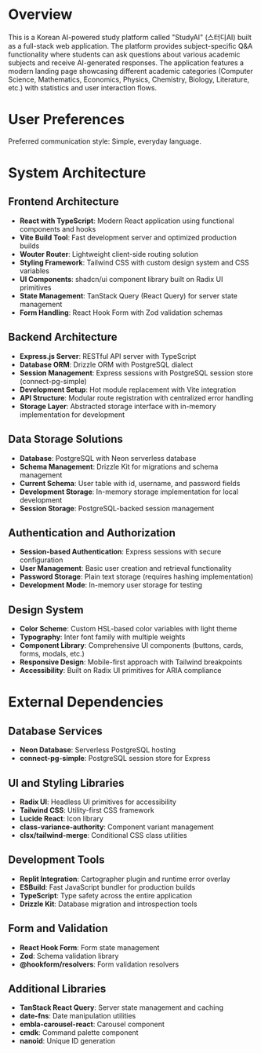 # Overview

This is a Korean AI-powered study platform called "StudyAI" (스터디AI) built as a full-stack web application. The platform provides subject-specific Q&A functionality where students can ask questions about various academic subjects and receive AI-generated responses. The application features a modern landing page showcasing different academic categories (Computer Science, Mathematics, Economics, Physics, Chemistry, Biology, Literature, etc.) with statistics and user interaction flows.

# User Preferences

Preferred communication style: Simple, everyday language.

# System Architecture

## Frontend Architecture
- **React with TypeScript**: Modern React application using functional components and hooks
- **Vite Build Tool**: Fast development server and optimized production builds
- **Wouter Router**: Lightweight client-side routing solution
- **Styling Framework**: Tailwind CSS with custom design system and CSS variables
- **UI Components**: shadcn/ui component library built on Radix UI primitives
- **State Management**: TanStack Query (React Query) for server state management
- **Form Handling**: React Hook Form with Zod validation schemas

## Backend Architecture
- **Express.js Server**: RESTful API server with TypeScript
- **Database ORM**: Drizzle ORM with PostgreSQL dialect
- **Session Management**: Express sessions with PostgreSQL session store (connect-pg-simple)
- **Development Setup**: Hot module replacement with Vite integration
- **API Structure**: Modular route registration with centralized error handling
- **Storage Layer**: Abstracted storage interface with in-memory implementation for development

## Data Storage Solutions
- **Database**: PostgreSQL with Neon serverless database
- **Schema Management**: Drizzle Kit for migrations and schema management
- **Current Schema**: User table with id, username, and password fields
- **Development Storage**: In-memory storage implementation for local development
- **Session Storage**: PostgreSQL-backed session management

## Authentication and Authorization
- **Session-based Authentication**: Express sessions with secure configuration
- **User Management**: Basic user creation and retrieval functionality
- **Password Storage**: Plain text storage (requires hashing implementation)
- **Development Mode**: In-memory user storage for testing

## Design System
- **Color Scheme**: Custom HSL-based color variables with light theme
- **Typography**: Inter font family with multiple weights
- **Component Library**: Comprehensive UI components (buttons, cards, forms, modals, etc.)
- **Responsive Design**: Mobile-first approach with Tailwind breakpoints
- **Accessibility**: Built on Radix UI primitives for ARIA compliance

# External Dependencies

## Database Services
- **Neon Database**: Serverless PostgreSQL hosting
- **connect-pg-simple**: PostgreSQL session store for Express

## UI and Styling Libraries
- **Radix UI**: Headless UI primitives for accessibility
- **Tailwind CSS**: Utility-first CSS framework
- **Lucide React**: Icon library
- **class-variance-authority**: Component variant management
- **clsx/tailwind-merge**: Conditional CSS class utilities

## Development Tools
- **Replit Integration**: Cartographer plugin and runtime error overlay
- **ESBuild**: Fast JavaScript bundler for production builds
- **TypeScript**: Type safety across the entire application
- **Drizzle Kit**: Database migration and introspection tools

## Form and Validation
- **React Hook Form**: Form state management
- **Zod**: Schema validation library
- **@hookform/resolvers**: Form validation resolvers

## Additional Libraries
- **TanStack React Query**: Server state management and caching
- **date-fns**: Date manipulation utilities
- **embla-carousel-react**: Carousel component
- **cmdk**: Command palette component
- **nanoid**: Unique ID generation